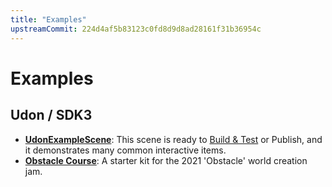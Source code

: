 ```yaml
---
title: "Examples"
upstreamCommit: 224d4af5b83123c0fd8d9d8ad28161f31b36954c
---
```


# Examples

## Udon / SDK3

* **[UdonExampleScene](/creators.vrchat.com/worlds/examples/udon-example-scene/)**: This scene is ready to [Build & Test](/creators.vrchat.com/worlds/udon/using-build-test) or Publish, and it demonstrates many common interactive items.
* **[Obstacle Course](/creators.vrchat.com/worlds/examples/obstacle-course/)**: A starter kit for the 2021 'Obstacle' world creation jam.